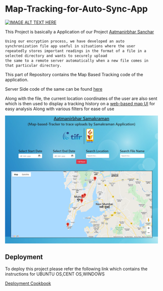 
# Map-Tracking-for-Auto-Sync-App

[![IMAGE ALT TEXT HERE](https://img.shields.io/badge/YouTube-FF0000?style=for-the-badge&logo=youtube&logoColor=white)](https://www.youtube.com/watch?v=lRjCKhczHtY)

This Project is basically a Application of our Project [Aatmanirbhar Sanchar](https://github.com/BE-Project-VESIT-AatmaSanchar/Aatmanirbhar-Sanchar)

    Using our encryption process, we have developed an auto synchronization file app useful in situations where the user repeatedly stores important readings in the format of a file in a selected directory and wants to securely upload
    the same to a remote server automatically when a new file comes in that particular directory.

This part of Repository contains the Map Based Tracking code of the application.

Server Side code of the same can be found [here](https://github.com/BE-Project-VESIT-AatmaSanchar/Auto-File-Sync-App-Server)

Along with the file, the current location coordinates of the user are also sent which is then used to display a
tracking history on a [web-based map UI](http://file.aatmanirbhar-sanchar.live/) for easy analysis Along with various filters for ease of use

![test](https://github.com/BE-Project-VESIT-AatmaSanchar/Auto-File-Sync-App/blob/master/screenshots/image26.png) 


## Deployment

To deploy this project please refer the following link which contains the instructions for UBUNTU OS,CENT OS,WINDOWS 

[Deployment Cookbook](https://docs.google.com/document/d/1fSwpv6ZCRhyami0U6lCNLExHZtTIIsLdNf6ZaCJpGYY/edit#heading=h.pz5mz6vburop)

